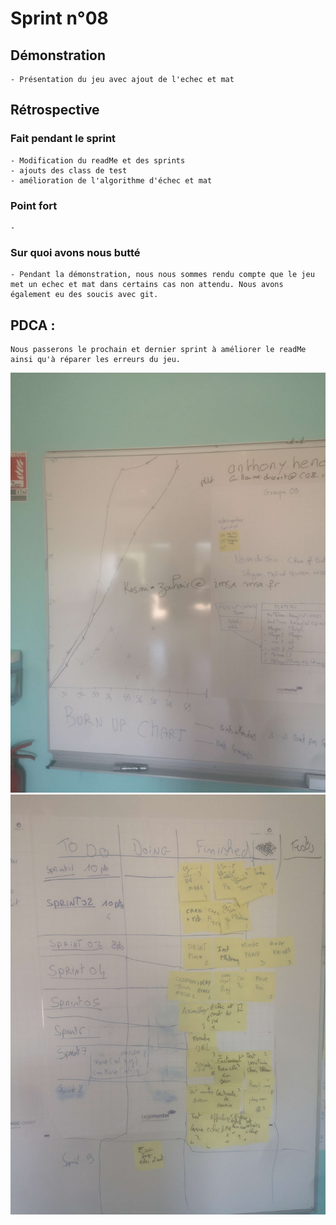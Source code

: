 # Sprint n°08
## Démonstration
    - Présentation du jeu avec ajout de l'echec et mat
## Rétrospective
### Fait pendant le sprint
    - Modification du readMe et des sprints
    - ajouts des class de test
    - amélioration de l'algorithme d'échec et mat
### Point fort
    - 
### Sur quoi avons nous butté
    - Pendant la démonstration, nous nous sommes rendu compte que le jeu met un echec et mat dans certains cas non attendu. Nous avons également eu des soucis avec git.
## PDCA : 
    Nous passerons le prochain et dernier sprint à améliorer le readMe ainsi qu'à réparer les erreurs du jeu. 


![image 3](burn8.jpg)
![image 4](todo8.jpg)
